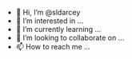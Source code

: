 - 👋 Hi, I’m @sldarcey
- 👀 I’m interested in ...
- 🌱 I’m currently learning ...
- 💞️ I’m looking to collaborate on ...
- 📫 How to reach me ...

<!---
sldarcey/sldarcey is a ✨ special ✨ repository because its `README.md` (this file) appears on your GitHub profile.
You can click the Preview link to take a look at your changes.
--->
